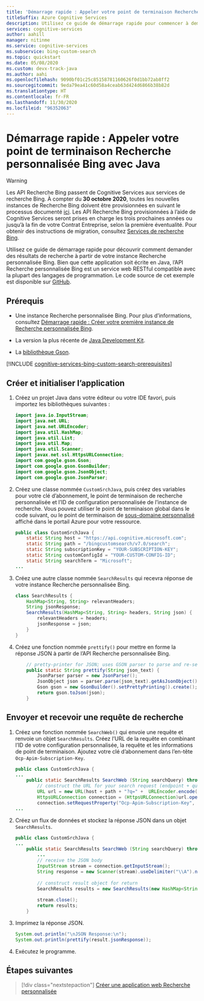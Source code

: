 ```yaml
---
title: 'Démarrage rapide : Appeler votre point de terminaison Recherche personnalisée Bing avec Java | Microsoft Docs'
titleSuffix: Azure Cognitive Services
description: Utilisez ce guide de démarrage rapide pour commencer à demander des résultats de recherche à partir de votre instance Recherche personnalisée Bing, en Java.
services: cognitive-services
author: aahill
manager: nitinme
ms.service: cognitive-services
ms.subservice: bing-custom-search
ms.topic: quickstart
ms.date: 05/08/2020
ms.custom: devx-track-java
ms.author: aahi
ms.openlocfilehash: 9090bf01c25c85158781160626f0d1bb72ab8ff2
ms.sourcegitcommit: 9eda79ea41c60d58a4ceab63d424d6866b38b82d
ms.translationtype: HT
ms.contentlocale: fr-FR
ms.lasthandoff: 11/30/2020
ms.locfileid: "96352063"
---
```

# <a name="quickstart-call-your-bing-custom-search-endpoint-using-java"></a>Démarrage rapide : Appeler votre point de terminaison Recherche personnalisée Bing avec Java

> [!WARNING]
> Les API Recherche Bing passent de Cognitive Services aux services de recherche Bing. À compter du **30 octobre 2020**, toutes les nouvelles instances de Recherche Bing doivent être provisionnées en suivant le processus documenté [ici](/bing/search-apis/bing-web-search/create-bing-search-service-resource).
> Les API Recherche Bing provisionnées à l’aide de Cognitive Services seront prises en charge les trois prochaines années ou jusqu’à la fin de votre Contrat Entreprise, selon la première éventualité.
> Pour obtenir des instructions de migration, consultez [Services de recherche Bing](/bing/search-apis/bing-web-search/create-bing-search-service-resource).

Utilisez ce guide de démarrage rapide pour découvrir comment demander des résultats de recherche à partir de votre instance Recherche personnalisée Bing. Bien que cette application soit écrite en Java, l’API Recherche personnalisée Bing est un service web RESTful compatible avec la plupart des langages de programmation. Le code source de cet exemple est disponible sur [GitHub](https://github.com/Azure-Samples/cognitive-services-REST-api-samples/blob/master/java/Search/BingCustomSearchv7.java).

## <a name="prerequisites"></a>Prérequis

- Une instance Recherche personnalisée Bing. Pour plus d’informations, consultez [Démarrage rapide : Créer votre première instance de Recherche personnalisée Bing](quick-start.md).

- La version la plus récente de [Java Development Kit](https://www.oracle.com/technetwork/java/javase/downloads/index.html).

- La [bibliothèque Gson](https://github.com/google/gson).

[!INCLUDE [cognitive-services-bing-custom-search-prerequisites](../../../includes/cognitive-services-bing-custom-search-signup-requirements.md)]

## <a name="create-and-initialize-the-application"></a>Créer et initialiser l’application

1. Créez un projet Java dans votre éditeur ou votre IDE favori, puis importez les bibliothèques suivantes :

    ```java
    import java.io.InputStream;
    import java.net.URL;
    import java.net.URLEncoder;
    import java.util.HashMap;
    import java.util.List;
    import java.util.Map;
    import java.util.Scanner;
    import javax.net.ssl.HttpsURLConnection;
    import com.google.gson.Gson;
    import com.google.gson.GsonBuilder;
    import com.google.gson.JsonObject;
    import com.google.gson.JsonParser;
    ```

2. Créez une classe nommée `CustomSrchJava`, puis créez des variables pour votre clé d’abonnement, le point de terminaison de recherche personnalisée et l’ID de configuration personnalisée de l’instance de recherche. Vous pouvez utiliser le point de terminaison global dans le code suivant, ou le point de terminaison de [sous-domaine personnalisé](../../cognitive-services/cognitive-services-custom-subdomains.md) affiché dans le portail Azure pour votre ressource.
    ```java
    public class CustomSrchJava {
        static String host = "https://api.cognitive.microsoft.com";
        static String path = "/bingcustomsearch/v7.0/search";
        static String subscriptionKey = "YOUR-SUBSCRIPTION-KEY"; 
        static String customConfigId = "YOUR-CUSTOM-CONFIG-ID";
        static String searchTerm = "Microsoft";  
    ...
    ```

3. Créez une autre classe nommée `SearchResults` qui recevra réponse de votre instance Recherche personnalisée Bing.

    ```java
    class SearchResults {
        HashMap<String, String> relevantHeaders;
        String jsonResponse;
        SearchResults(HashMap<String, String> headers, String json) {
            relevantHeaders = headers;
            jsonResponse = json;
        }
    }
    ```

4. Créez une fonction nommée `prettify()` pour mettre en forme la réponse JSON à partir de l’API Recherche personnalisée Bing.

    ```java
        // pretty-printer for JSON; uses GSON parser to parse and re-serialize
        public static String prettify(String json_text) {
            JsonParser parser = new JsonParser();
            JsonObject json = parser.parse(json_text).getAsJsonObject();
            Gson gson = new GsonBuilder().setPrettyPrinting().create();
            return gson.toJson(json);
        }
    ```

## <a name="send-and-receive-a-search-request"></a>Envoyer et recevoir une requête de recherche 

1. Créez une fonction nommée `SearchWeb()` qui envoie une requête et renvoie un objet `SearchResults`. Créez l’URL de la requête en combinant l’ID de votre configuration personnalisée, la requête et les informations de point de terminaison. Ajoutez votre clé d’abonnement dans l’en-tête `Ocp-Apim-Subscription-Key`.

    ```java
    public class CustomSrchJava {
    ...
        public static SearchResults SearchWeb (String searchQuery) throws Exception {
            // construct the URL for your search request (endpoint + query string)
            URL url = new URL(host + path + "?q=" +  URLEncoder.encode(searchTerm, "UTF-8") + "&CustomConfig=" + customConfigId);
            HttpsURLConnection connection = (HttpsURLConnection)url.openConnection();
            connection.setRequestProperty("Ocp-Apim-Subscription-Key", subscriptionKey);
    ...
    ```

2. Créez un flux de données et stockez la réponse JSON dans un objet `SearchResults`.

    ```java
    public class CustomSrchJava {
    ...
        public static SearchResults SearchWeb (String searchQuery) throws Exception {
            ...
            // receive the JSON body
            InputStream stream = connection.getInputStream();
            String response = new Scanner(stream).useDelimiter("\\A").next();
        
            // construct result object for return
            SearchResults results = new SearchResults(new HashMap<String, String>(), response);
            
            stream.close();
            return results;
        }
    ```

3. Imprimez la réponse JSON.

    ```java
    System.out.println("\nJSON Response:\n");
    System.out.println(prettify(result.jsonResponse));
    ```

4. Exécutez le programme.
    
## <a name="next-steps"></a>Étapes suivantes

> [!div class="nextstepaction"]
> [Créer une application web Recherche personnalisée](./tutorials/custom-search-web-page.md)